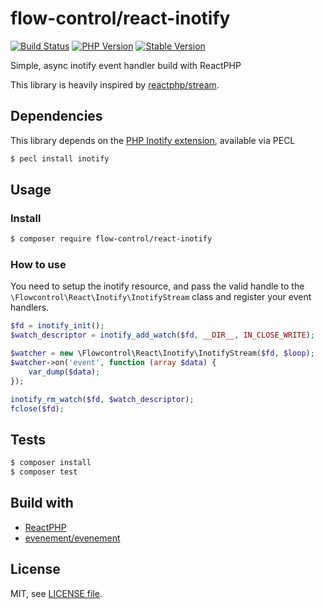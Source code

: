 # flow-control/react-inotify

[![Build Status](https://img.shields.io/travis/com/flow-control/react-inotify.svg?style=for-the-badge&logo=travis)](https://travis-ci.com/flow-control/react-inotify) [![PHP Version](https://img.shields.io/packagist/php-v/flow-control/react-inotify.svg?style=for-the-badge)](https://github.com/flow-control/react-inotify) [![Stable Version](https://img.shields.io/packagist/v/flow-control/react-inotify.svg?style=for-the-badge&label=Latest)](https://packagist.org/packages/flow-control/react-inotify)

Simple, async inotify event handler build with ReactPHP

This library is heavily inspired by [reactphp/stream](https://github.com/reactphp/stream).

## Dependencies

This library depends on the [PHP Inotify extension](https://pecl.php.net/package/inotify), available via PECL

```bash
$ pecl install inotify
```

## Usage

### Install

```bash
$ composer require flow-control/react-inotify
```

### How to use

You need to setup the inotify resource, and pass the valid handle to the
`\Flowcontrol\React\Inotify\InotifyStream` class and register your event
handlers.

```php
$fd = inotify_init();
$watch_descriptor = inotify_add_watch($fd, __DIR__, IN_CLOSE_WRITE);

$watcher = new \Flowcontrol\React\Inotify\InotifyStream($fd, $loop);
$watcher->on('event', function (array $data) {
    var_dump($data);
});

inotify_rm_watch($fd, $watch_descriptor);
fclose($fd);
```

## Tests

```bash
$ composer install
$ composer test
```

## Build with

- [ReactPHP](https://reactphp.org/)
- [evenement/evenement](https://github.com/igorw/evenement)

## License

MIT, see [LICENSE file](LICENSE).
